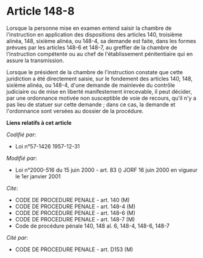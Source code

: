 # Article 148-8

Lorsque la personne mise en examen entend saisir la chambre de l'instruction en application des dispositions des articles
140, troisième alinéa, 148, sixième alinéa, ou 148-4, sa demande est faite, dans les formes prévues par les articles 148-6 et
148-7, au greffier de la chambre de l'instruction compétente ou au chef de l'établissement pénitentiaire qui en assure la
transmission.

Lorsque le président de la chambre de l'instruction constate que cette juridiction a été directement saisie, sur le fondement
des articles 140, 148, sixième alinéa, ou 148-4, d'une demande de mainlevée du contrôle judiciaire ou de mise en liberté
manifestement irrecevable, il peut décider, par une ordonnance motivée non susceptible de voie de recours, qu'il n'y a pas
lieu de statuer sur cette demande ; dans ce cas, la demande et l'ordonnance sont versées au dossier de la procédure.

**Liens relatifs à cet article**

_Codifié par_:

  - Loi n°57-1426 1957-12-31

_Modifié par_:

  - Loi n°2000-516 du 15 juin 2000 - art. 83 () JORF 16 juin 2000 en vigueur le 1er janvier 2001

_Cite_:

  - CODE DE PROCEDURE PENALE - art. 140 (M)
  - CODE DE PROCEDURE PENALE - art. 148-4 (M)
  - CODE DE PROCEDURE PENALE - art. 148-6 (M)
  - CODE DE PROCEDURE PENALE - art. 148-7 (M)
  - Code de procédure pénale 140, 148 al. 6, 148-4, 148-6, 148-7

_Cité par_:

  - CODE DE PROCEDURE PENALE - art. D153 (M)
